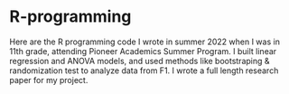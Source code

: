# R-programming
Here are the R programming code I wrote in summer 2022 when I was in 11th grade, attending Pioneer Academics Summer Program. I built linear regression and ANOVA models, and used methods like bootstraping & randomization test to analyze data from F1. I wrote a full length research paper for my project. 

